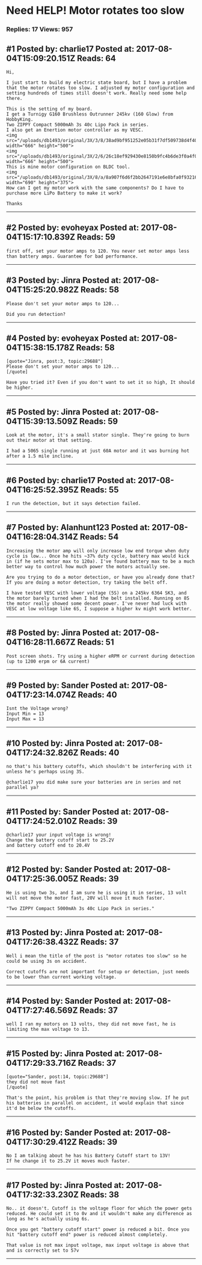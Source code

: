 # Need HELP! Motor rotates too slow

### Replies: 17 Views: 957

## \#1 Posted by: charlie17 Posted at: 2017-08-04T15:09:20.151Z Reads: 64

```
Hi,

I just start to build my electric state board, but I have a problem that the motor rotates too slow. I adjusted my motor configuration and setting hundreds of times still doesn't work. Really need some help there.

This is the setting of my board.
I get a Turnigy G160 Brushless Outrunner 245kv (160 Glow) from HobbyKing.
Two ZIPPY Compact 5000mAh 3s 40c Lipo Pack in series.
I also get an Enertion motor controller as my VESC.
<img src="/uploads/db1493/original/3X/3/8/38ad9bf951252e05b31f7df509738d4f400d36ab.JPG" width="666" height="500">
<img src="/uploads/db1493/original/3X/2/6/26c18ef929430e8150b9fc4b6de3f0a4f0cd6a55.JPG" width="666" height="500">
This is mine motor configuration on BLDC tool.
<img src="/uploads/db1493/original/3X/8/a/8a907f6d6f2bb2647191e6e8bfa0f93216238fc7.jpg" width="690" height="375">
How can I get my motor work with the same components? Do I have to purchase more LiPo Battery to make it work?

Thanks
```

---
## \#2 Posted by: evoheyax Posted at: 2017-08-04T15:17:10.839Z Reads: 59

```
first off, set your motor amps to 120. You never set motor amps less than battery amps. Guarantee for bad performance.
```

---
## \#3 Posted by: Jinra Posted at: 2017-08-04T15:25:20.982Z Reads: 58

```
Please don't set your motor amps to 120... 

Did you run detection?
```

---
## \#4 Posted by: evoheyax Posted at: 2017-08-04T15:38:15.178Z Reads: 58

```
[quote="Jinra, post:3, topic:29688"]
Please don't set your motor amps to 120...
[/quote]

Have you tried it? Even if you don't want to set it so high, It should be higher.
```

---
## \#5 Posted by: Jinra Posted at: 2017-08-04T15:39:13.509Z Reads: 59

```
Look at the motor, it's a small stator single. They're going to burn out their motor at that setting.

I had a 5065 single running at just 60A motor and it was burning hot after a 1.5 mile incline.
```

---
## \#6 Posted by: charlie17 Posted at: 2017-08-04T16:25:52.395Z Reads: 55

```
I run the detection, but it says detection failed.
```

---
## \#7 Posted by: Alanhunt123 Posted at: 2017-08-04T16:28:04.314Z Reads: 54

```
Increasing the motor amp will only increase low end torque when duty cycle is low... Once he hits ~37% duty cycle, battery max would kick in (if he sets motor max to 120a). I've found battery max to be a much better way to control how much power the motors actually see.

Are you trying to do a motor detection, or have you already done that? If you are doing a motor detection, try taking the belt off.

I have tested VESC with lower voltage (5S) on a 245kv 6364 SK3, and the motor barely turned when I had the belt installed. Running on 8S the motor really showed some decent power. I've never had luck with VESC at low voltage like 6S, I suppose a higher kv might work better.
```

---
## \#8 Posted by: Jinra Posted at: 2017-08-04T16:28:11.667Z Reads: 51

```
Post screen shots. Try using a higher eRPM or current during detection (up to 1200 erpm or 6A current)
```

---
## \#9 Posted by: Sander Posted at: 2017-08-04T17:23:14.074Z Reads: 40

```
Isnt the Voltage wrong?
Input Min = 13
Input Max = 13
```

---
## \#10 Posted by: Jinra Posted at: 2017-08-04T17:24:32.826Z Reads: 40

```
no that's his battery cutoffs, which shouldn't be interfering with it unless he's perhaps using 3S.

@charlie17 you did make sure your batteries are in series and not parallel ya?
```

---
## \#11 Posted by: Sander Posted at: 2017-08-04T17:24:52.010Z Reads: 39

```
@charlie17 your input voltage is wrong!
Change the battery cutoff start to 25.2V
and battery cutoff end to 20.4V
```

---
## \#12 Posted by: Sander Posted at: 2017-08-04T17:25:36.005Z Reads: 39

```
He is using two 3s, and I am sure he is using it in series, 13 volt will not move the motor fast, 20V will move it much faster.

"Two ZIPPY Compact 5000mAh 3s 40c Lipo Pack in series."
```

---
## \#13 Posted by: Jinra Posted at: 2017-08-04T17:26:38.432Z Reads: 37

```
Well i mean the title of the post is "motor rotates too slow" so he could be using 3s on accident.

Correct cutoffs are not important for setup or detection, just needs to be lower than current working voltage.
```

---
## \#14 Posted by: Sander Posted at: 2017-08-04T17:27:46.569Z Reads: 37

```
well I ran my motors on 13 volts, they did not move fast, he is limiting the max voltage to 13.
```

---
## \#15 Posted by: Jinra Posted at: 2017-08-04T17:29:33.716Z Reads: 37

```
[quote="Sander, post:14, topic:29688"]
they did not move fast
[/quote]

That's the point, his problem is that they're moving slow. If he put his batteries in parallel on accident, it would explain that since it'd be below the cutoffs.
```

---
## \#16 Posted by: Sander Posted at: 2017-08-04T17:30:29.412Z Reads: 39

```
No I am talking about he has his Battery Cutoff start to 13V!
If he change it to 25.2V it moves much faster.
```

---
## \#17 Posted by: Jinra Posted at: 2017-08-04T17:32:33.230Z Reads: 38

```
No.. it doesn't. Cutoff is the voltage floor for which the power gets reduced. He could set it to 0v and it wouldn't make any difference as long as he's actually using 6s.

Once you get "battery cutoff start" power is reduced a bit. Once you hit "battery cutoff end" power is reduced almost completely.

That value is not max input voltage, max input voltage is above that and is correctly set to 57v
```

---
